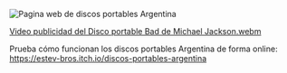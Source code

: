 ![Pagina web de discos portables Argentina](https://github.com/user-attachments/assets/e5e06fc1-464a-454f-8c6f-07b312161ac2)

[Video publicidad del Disco portable Bad de Michael Jackson.webm](https://github.com/user-attachments/assets/dfe3342b-1760-4598-badb-5b079b7ee1db)


Prueba  cómo funcionan los discos portables Argentina de forma online:
https://estev-bros.itch.io/discos-portables-argentina 
